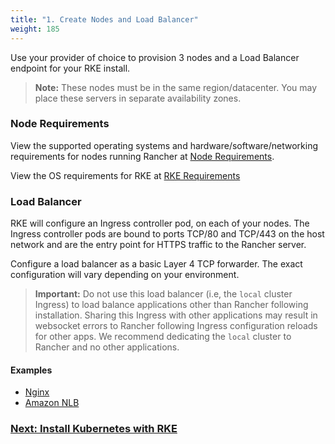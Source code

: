 ```yaml
---
title: "1. Create Nodes and Load Balancer"
weight: 185
---
```


Use your provider of choice to provision 3 nodes and a Load Balancer endpoint for your RKE install.

> **Note:** These nodes must be in the same region/datacenter.  You may place these servers in separate availability zones.

### Node Requirements

View the supported operating systems and hardware/software/networking requirements for nodes running Rancher at [Node Requirements]({{<baseurl>}}/rancher/v2.0.x-v2.4.x/en/installation/requirements).

View the OS requirements for RKE at [RKE Requirements]({{<baseurl>}}/rke/latest/en/os/)

### Load Balancer

RKE will configure an Ingress controller pod, on each of your nodes. The Ingress controller pods are bound to ports TCP/80 and TCP/443 on the host network and are the entry point for HTTPS traffic to the Rancher server.

Configure a load balancer as a basic Layer 4 TCP forwarder. The exact configuration will vary depending on your environment. 

>**Important:**
>Do not use this load balancer (i.e, the `local` cluster Ingress) to load balance applications other than Rancher following installation. Sharing this Ingress with other applications may result in websocket errors to Rancher following Ingress configuration reloads for other apps. We recommend dedicating the `local` cluster to Rancher and no other applications.

#### Examples

* [Nginx]({{<baseurl>}}/rancher/v2.0.x-v2.4.x/en/installation/options/helm2/create-nodes-lb/nginx/)
* [Amazon NLB]({{<baseurl>}}/rancher/v2.0.x-v2.4.x/en/installation/options/helm2/create-nodes-lb/nlb/)

### [Next: Install Kubernetes with RKE]({{<baseurl>}}/rancher/v2.0.x-v2.4.x/en/installation/options/helm2/kubernetes-rke/)

